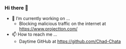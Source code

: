 ### Hi there 👋

- 🔭 I’m currently working on ...
  - Blocking malicious traffic on the internet at https://www.projectton.com/
- 📫 How to reach me ...
  - Daytime GitHub at https://github.com/Chad-Chata

<!--
**superfrink/superfrink** is a ✨ _special_ ✨ repository because its `README.md` (this file) appears on your GitHub profile.

Here are some ideas to get you started:

- 🔭 I’m currently working on ...
- 🌱 I’m currently learning ...
- 👯 I’m looking to collaborate on ...
- 🤔 I’m looking for help with ...
- 💬 Ask me about ...
- 📫 How to reach me: ...
- 😄 Pronouns: ...
- ⚡ Fun fact: ...
-->
